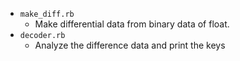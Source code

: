 - `make_diff.rb`
  - Make differential data from binary data of float.
- `decoder.rb`
  - Analyze the difference data and print the keys
